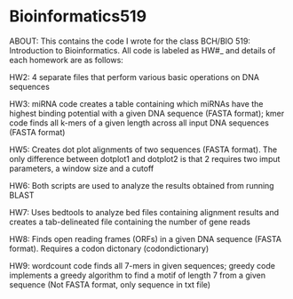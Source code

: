 # Bioinformatics519

ABOUT: This contains the code I wrote for the class BCH/BIO 519: Introduction to Bioinformatics. All code is labeled as HW#_ and details of each homework are as follows:

HW2: 4 separate files that perform various basic operations on DNA sequences

HW3: miRNA code creates a table containing which miRNAs have the highest binding potential with a given DNA sequence (FASTA format); kmer code finds all k-mers of a given length across all input DNA sequences (FASTA format)

HW5: Creates dot plot alignments of two sequences (FASTA format). The only difference between dotplot1 and dotplot2 is that 2 requires two imput parameters, a window size and a cutoff

HW6: Both scripts are used to analyze the results obtained from running BLAST

HW7: Uses bedtools to analyze bed files containing alignment results and creates a tab-delineated file containing the number of gene reads

HW8: Finds open reading frames (ORFs) in a given DNA sequence (FASTA format). Requires a codon dictonary (codondictionary)

HW9: wordcount code finds all 7-mers in given sequences; greedy code implements a greedy algorithm to find a motif of length 7 from a given sequence (Not FASTA format, only sequence in txt file)
